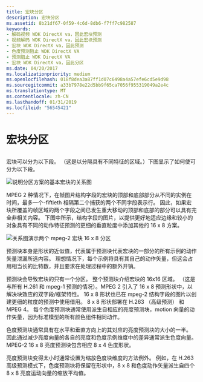 ```yaml
---
title: 宏块分区
description: 宏块分区
ms.assetid: 8b21df67-0f59-4c6d-8db6-f7ff7c982587
keywords:
- 解码视频 WDK DirectX va，因此宏块预测
- 视频解码 WDK DirectX va，因此宏块预测
- 宏块 WDK DirectX va，因此预测
- 色度预测阻止 WDK DirectX VA
- 预测阻止 WDK DirectX VA
- 宏块 WDK DirectX va，因此分区
ms.date: 04/20/2017
ms.localizationpriority: medium
ms.openlocfilehash: 018f8dea3a87ff1d07c6498a4a57efe6cd5e9d98
ms.sourcegitcommit: a33b7978e22d5bb9f65ca7056f955319049a2e4c
ms.translationtype: MT
ms.contentlocale: zh-CN
ms.lasthandoff: 01/31/2019
ms.locfileid: "56545421"
---
```

# <a name="macroblock-partitioning"></a>宏块分区


## <span id="ddk_macroblock_partitioning_gg"></span><span id="DDK_MACROBLOCK_PARTITIONING_GG"></span>


宏块可以分为以下段。 （这是以分隔具有不同特征的区域。）下图显示了如何使可分为以下段。

![说明分区方案的基本宏块的关系图](images/portschem.png)

MPEG 2 种情况下，在帧图片结构字段的宏块的顶部和底部部分从不同的实例在时间，最多一个-fiftieth 相隔第二个捕获的两个不同字段表示行。 因此，如果宏块所覆盖的帧区域的两个字段之间已发生重大移动的顶部和底部的部分可以具有完全非相关内容。 下图中所示，结构字段的图片，以提供更好地适应边缘和较小的对象具有不同的动作特征预测的更细的垂直粒度中添加其他的 16 x 8 方案。

![关系图演示两个 mpeg-2 宏块 16 x 8 分区](images/m2macro.png)

预测块本身是形状的近似值，代表属于预测块代表宏块的一部分的所有示例的动作矢量泄漏所选内容。 理想情况下，每个示例将具有其自己的动作矢量，但这会占用相当长的比特数，并且要求在处理过程中的额外开销。

预测块会导致宏块的只有一个分区。 整个预测块介绍宏块的 16x16 区域。 （这是与所有 H.261 和 mpeg-1 预测的情况）。MPEG 2 引入了 16 x 8 预测形状中，以解决块效应的双字段/框架特性。 16 x 8 形状也已在 mpeg-2 结构字段的图片以创建更细的粒度的预测中使用借用。 8 x 8 形状部署在 H.263 （高级预测） 和 MPEG 4。 每个色度预测块通常使用派生自相应的亮度预测块，motion 向量的动作矢量，因为标准模型的所有颜色组件相同动作。

色度预测块通常具有在水平和垂直方向上的其对应的亮度预测块的大小的一半。 因此通过减少亮度向量的各自的亮度和色度示例维度中的差异通常派生色度向量。 MPEG-2 16 x 8 亮度预测块包含相应 8 x 4 色度形状。

亮度预测块变得太小时通常设置为缩放色度块维度的方法例外。 例如，在 H.263 高级预测模式下，色度预测块将保留在形状中，8 x 8 和色度动作矢量派生自四个 8 x 8 亮度运动向量的缩放平均值。

 

 





